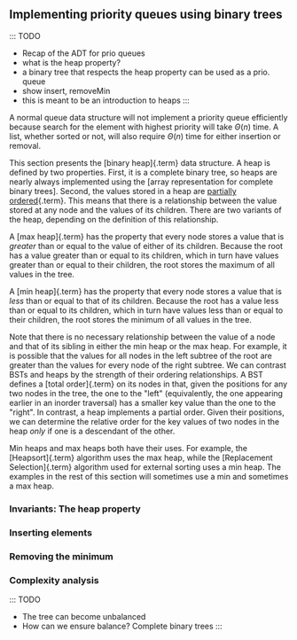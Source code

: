 
## Implementing priority queues using binary trees

::: TODO
- Recap of the ADT for prio queues
- what is the heap property?
- a binary tree that respects the heap property can be used as a prio. queue
- show insert, removeMin
- this is meant to be an introduction to heaps
:::


A normal queue data structure will not implement a priority queue efficiently
because search for the element with highest priority will take
$\Theta(n)$ time. A list, whether sorted or not, will also require
$\Theta(n)$ time for either insertion or removal.


This section presents the [binary heap]{.term} data structure.
A heap is defined by two properties. First, it is a complete
binary tree, so heaps are nearly always implemented using the
[array representation for complete binary trees].
Second, the values stored in a heap are
[partially ordered](#partial-order){.term}. This
means that there is a relationship between the value stored at any node
and the values of its children. There are two variants of the heap,
depending on the definition of this relationship.

A [max heap]{.term} has the property that every
node stores a value that is *greater* than or equal to the value of
either of its children. Because the root has a value greater than or
equal to its children, which in turn have values greater than or equal
to their children, the root stores the maximum of all values in the
tree.

A [min heap]{.term} has the property that every
node stores a value that is *less* than or equal to that of its
children. Because the root has a value less than or equal to its
children, which in turn have values less than or equal to their
children, the root stores the minimum of all values in the tree.

Note that there is no necessary relationship between the value of a node
and that of its sibling in either the min heap or the max heap. For
example, it is possible that the values for all nodes in the left
subtree of the root are greater than the values for every node of the
right subtree. We can contrast BSTs and heaps by the strength of their
ordering relationships. A BST defines a [total order]{.term} on its nodes in that, given the positions for any two nodes
in the tree, the one to the "left" (equivalently, the one appearing
earlier in an inorder traversal) has a smaller key value than the one to
the "right". In contrast, a heap implements a partial order. Given
their positions, we can determine the relative order for the key values
of two nodes in the heap *only* if one is a descendant of the other.

Min heaps and max heaps both have their uses. For example, the [Heapsort]{.term} algorithm
uses the max heap, while the [Replacement Selection]{.term} algorithm used for
external sorting uses a min heap. The examples in the rest of this
section will sometimes use a min and sometimes a max heap.


### Invariants: The heap property

### Inserting elements

### Removing the minimum

### Complexity analysis

::: TODO
- The tree can become unbalanced
- How can we ensure balance? Complete binary trees
:::

